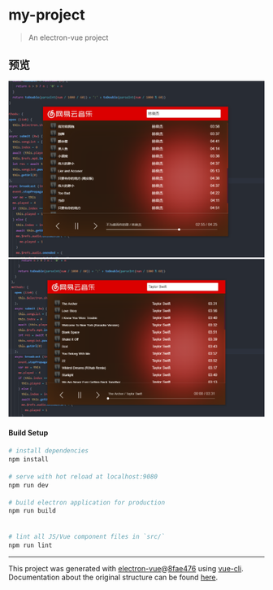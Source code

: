 # my-project

> An electron-vue project
## 预览

![player](https://raw.githubusercontent.com/lufinka/player/master/build/icons/%E5%BE%AE%E4%BF%A1%E6%88%AA%E5%9B%BE_20190730094326.png)
![player](https://raw.githubusercontent.com/lufinka/player/master/build/icons/%E5%BE%AE%E4%BF%A1%E6%88%AA%E5%9B%BE_20190730094501.png)

#### Build Setup

``` bash
# install dependencies
npm install

# serve with hot reload at localhost:9080
npm run dev

# build electron application for production
npm run build


# lint all JS/Vue component files in `src/`
npm run lint

```

---

This project was generated with [electron-vue](https://github.com/SimulatedGREG/electron-vue)@[8fae476](https://github.com/SimulatedGREG/electron-vue/tree/8fae4763e9d225d3691b627e83b9e09b56f6c935) using [vue-cli](https://github.com/vuejs/vue-cli). Documentation about the original structure can be found [here](https://simulatedgreg.gitbooks.io/electron-vue/content/index.html).

